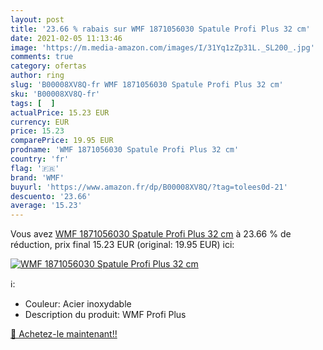 ```yaml
---
layout: post
title: '23.66 % rabais sur WMF 1871056030 Spatule Profi Plus 32 cm'
date: 2021-02-05 11:13:46
image: 'https://m.media-amazon.com/images/I/31Yq1zZp31L._SL200_.jpg'
comments: true
category: ofertas
author: ring
slug: 'B00008XV8Q-fr WMF 1871056030 Spatule Profi Plus 32 cm'
sku: 'B00008XV8Q-fr'
tags: [  ]
actualPrice: 15.23 EUR
currency: EUR
price: 15.23
comparePrice: 19.95 EUR
prodname: 'WMF 1871056030 Spatule Profi Plus 32 cm'
country: 'fr'
flag: '🇫🇷'
brand: 'WMF'
buyurl: 'https://www.amazon.fr/dp/B00008XV8Q/?tag=tolees0d-21'
descuento: '23.66'
average: '15.23'
---
```


Vous avez [WMF 1871056030 Spatule Profi Plus 32 cm](https://www.amazon.fr/dp/B00008XV8Q/?tag=tolees0d-21)  à  23.66 % de réduction, prix final  15.23 EUR (original: 19.95 EUR) ici:

[![WMF 1871056030 Spatule Profi Plus 32 cm](https://m.media-amazon.com/images/I/31Yq1zZp31L._SL200_.jpg)](https://www.amazon.fr/dp/B00008XV8Q/?tag=tolees0d-21)

ℹ️:

- Couleur: Acier inoxydable
- Description du produit: WMF Profi Plus

[🛒 Achetez-le maintenant!!](https://www.amazon.fr/dp/B00008XV8Q/?tag=tolees0d-21)
